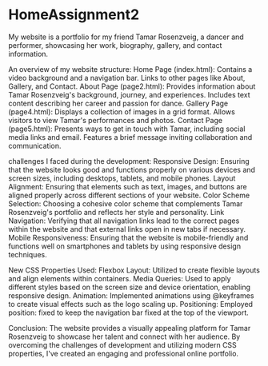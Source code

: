 # HomeAssignment2

My website is a portfolio for my friend Tamar Rosenzveig, a dancer and performer, showcasing her work, biography, gallery, and contact information.

An overview of my website structure:
Home Page (index.html):
Contains a video background and a navigation bar.
Links to other pages like About, Gallery, and Contact.
About Page (page2.html):
Provides information about Tamar Rosenzveig's background, journey, and experiences.
Includes text content describing her career and passion for dance.
Gallery Page (page4.html):
Displays a collection of images in a grid format.
Allows visitors to view Tamar's performances and photos.
Contact Page (page5.html):
Presents ways to get in touch with Tamar, including social media links and email.
Features a brief message inviting collaboration and communication.

challenges I faced during the development:
Responsive Design: Ensuring that the website looks good and functions properly on various devices and screen sizes, including desktops, tablets, and mobile phones.
Layout Alignment: Ensuring that elements such as text, images, and buttons are aligned properly across different sections of your website.
Color Scheme Selection: Choosing a cohesive color scheme that complements Tamar Rosenzveig's portfolio and reflects her style and personality.
Link Navigation: Verifying that all navigation links lead to the correct pages within the website and that external links open in new tabs if necessary.
Mobile Responsiveness: Ensuring that the website is mobile-friendly and functions well on smartphones and tablets by using responsive design techniques.

New CSS Properties Used:
Flexbox Layout: Utilized to create flexible layouts and align elements within containers.
Media Queries: Used to apply different styles based on the screen size and device orientation, enabling responsive design.
Animation: Implemented animations using @keyframes to create visual effects such as the logo scaling up.
Positioning: Employed position: fixed to keep the navigation bar fixed at the top of the viewport.

Conclusion:
The website provides a visually appealing platform for Tamar Rosenzveig to showcase her talent and connect with her audience. By overcoming the challenges of development and utilizing modern CSS properties, I've created an engaging and professional online portfolio. 
